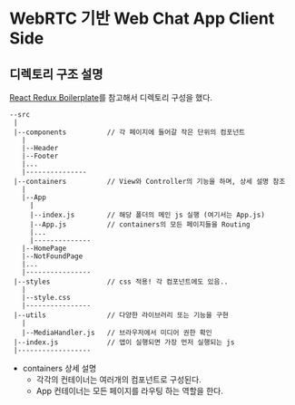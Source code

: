 # WebRTC 기반 Web Chat App Client Side

## 디렉토리 구조 설명

[React Redux Boilerplate](https://github.com/flexdinesh/react-redux-boilerplate)를 참고해서 디렉토리 구성을 했다.

```
--src
 |
 |--components 			// 각 페이지에 들어갈 작은 단위의 컴포넌트
   |
   |--Header
   |--Footer
   |...
   |---------------
 |--containers 			// View와 Controller의 기능을 하며, 상세 설명 참조
   |
   |--App
     |
     |--index.js 		// 해당 폴더의 메인 js 실행 (여기서는 App.js)
     |--App.js 			// containers의 모든 페이지들을 Routing 
     |...
     |--------------
   |--HomePage
   |--NotFoundPage
   |...
   |----------------
 |--styles				// css 적용! 각 컴포넌트에도 있음..
   |
   |--style.css 		
   |----------------
 |--utils 				// 다양한 라이브러리 또는 기능을 구현
   |
   |--MediaHandler.js 	// 브라우저에서 미디어 권한 확인
 |--index.js 			// 앱이 실행되면 가장 먼저 실행되는 js
 |------------------

```

- containers 상세 설명
	- 각각의 컨테이너는 여러개의 컴포넌트로 구성된다.
	- App 컨테이너는 모든 페이지를 라우팅 하는 역할을 한다. 